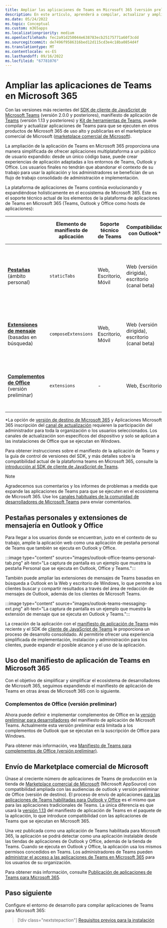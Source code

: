 ```yaml
---
title: Ampliar las aplicaciones de Teams en Microsoft 365 (versión preliminar)
description: En este artículo, aprenderá a compilar, actualizar y ampliar las experiencias de aplicaciones de Teams y a crear aplicaciones que se usan en otras áreas de uso elevado de Microsoft 365.
ms.date: 05/24/2022
ms.topic: Conceptual
ms.custom: m365apps
ms.localizationpriority: medium
ms.openlocfilehash: fec2a91d250044e638783ecb25175771a60f3cdd
ms.sourcegitcommit: de7496f9586316bed12d115cd3e4c18ba0854d4f
ms.translationtype: MT
ms.contentlocale: es-ES
ms.lasthandoff: 09/16/2022
ms.locfileid: "67781076"
---
```

# <a name="extend-teams-apps-across-microsoft-365"></a>Ampliar las aplicaciones de Teams en Microsoft 365

Con las versiones más recientes del [SDK de cliente de JavaScript de Microsoft Teams](../tabs/how-to/using-teams-client-sdk.md) (versión 2.0.0 y posteriores), manifiesto de aplicación de [Teams](../resources/schema/manifest-schema.md) (versión 1.13 y posteriores) y [Kit de herramientas de Teams](../toolkit/visual-studio-code-overview.md), puede compilar y actualizar aplicaciones de Teams para que se ejecuten en otros productos de Microsoft 365 de uso alto y publicarlas en el marketplace comercial de Microsoft ([marketplace comercial de Microsoft](https://appsource.microsoft.com/)).

La ampliación de la aplicación de Teams en Microsoft 365 proporciona una manera simplificada de ofrecer aplicaciones multiplataforma a un público de usuario expandido: desde un único código base, puede crear experiencias de aplicación adaptadas a los entornos de Teams, Outlook y Office. Los usuarios finales no tendrán que abandonar el contexto de su trabajo para usar la aplicación y los administradores se benefician de un flujo de trabajo consolidado de administración e implementación.

La plataforma de aplicaciones de Teams continúa evolucionando y expandiéndose holísticamente en el ecosistema de Microsoft 365. Este es el soporte técnico actual de los elementos de la plataforma de aplicaciones de Teams en Microsoft 365 (Teams, Outlook y Office como hosts de aplicaciones):

|          | Elemento de manifiesto de aplicación | Soporte técnico de Teams |Compatibilidad con Outlook* | Soporte técnico de Office* | Notas |
|--|--|--|--|--|--|
| [**Pestañas**](../tabs/what-are-tabs.md) (ámbito personal)    |`staticTabs`  | Web, Escritorio, Móvil | Web (versión dirigida), escritorio (canal beta) | Web (versión dirigida), escritorio (canal beta)| El ámbito de canal y grupo aún no se admite para Microsoft 365. Consulte [las notas](../tabs/how-to/using-teams-client-sdk.md#microsoft-365-support-running-teams-apps-in-office-and-outlook).
| [**Extensiones de mensaje**](../messaging-extensions/what-are-messaging-extensions.md) (basadas en búsqueda)| `composeExtensions` | Web, Escritorio, Móvil| Web (versión dirigida), escritorio (canal beta)| - |Todavía no se admite la acción basada en Microsoft 365. Consulte [las notas](extend-m365-teams-message-extension.md#preview-your-message-extension-in-outlook). |
| [**Complementos de Office**](/office/dev/add-ins/develop/json-manifest-overview) (versión preliminar) | `extensions` | - | Web, Escritorio | - | Solo está disponible en [la versión del manifiesto devPreview](../resources/schema/manifest-schema-dev-preview.md) . Consulte [las notas](#office-add-ins-preview).|

\*La opción de [versión de destino de Microsoft 365](/microsoft-365/admin/manage/release-options-in-office-365) y Aplicaciones Microsoft 365 inscripción del [canal de actualización](/deployoffice/change-update-channels) requieren la participación del administrador para toda la organización o los usuarios seleccionados. Los canales de actualización son específicos del dispositivo y solo se aplican a las instalaciones de Office que se ejecutan en Windows.

Para obtener instrucciones sobre el manifiesto de la aplicación de Teams y la guía de control de versiones del SDK, y más detalles sobre la compatibilidad actual de la plataforma teams en Microsoft 365, consulte la [introducción al SDK de cliente de JavaScript de Teams](../tabs/how-to/using-teams-client-sdk.md).

> [!NOTE]
> Agradecemos sus comentarios y los informes de problemas a medida que expande las aplicaciones de Teams para que se ejecuten en el ecosistema de Microsoft 365. Use los [canales habituales de la comunidad de desarrolladores de Microsoft Teams](/microsoftteams/platform/feedback) para enviar comentarios.

## <a name="personal-tabs-and-messaging-extensions-in-outlook-and-office"></a>Pestañas personales y extensiones de mensajería en Outlook y Office

Para llegar a los usuarios donde se encuentran, justo en el contexto de su trabajo, amplíe la aplicación web como una aplicación de pestaña personal de Teams que también se ejecuta en Outlook y Office.

:::image type="content" source="images/outlook-office-teams-personal-tab.png" alt-text="La captura de pantalla es un ejemplo que muestra la pestaña Personal que se ejecuta en Outlook, Office y Teams.":::

También puede ampliar las extensiones de mensajes de Teams basadas en búsqueda a Outlook en la Web y escritorio de Windows, lo que permite a los clientes buscar y compartir resultados a través del área de redacción de mensajes de Outlook, además de los clientes de Microsoft Teams.

:::image type="content" source="images/outlook-teams-messaging-ext.png" alt-text="La captura de pantalla es un ejemplo que muestra la extensión de mensaje que se ejecuta en Outlook y Teams.":::

La creación de la aplicación con el [manifiesto de aplicación de Teams](../resources/schema/manifest-schema.md) más reciente y el SDK de [cliente de JavaScript de Teams](../tabs/how-to/using-teams-client-sdk.md) le proporciona un proceso de desarrollo consolidado. Al permitirle ofrecer una experiencia simplificada de implementación, instalación y administración para los clientes, puede expandir el posible alcance y el uso de la aplicación.

## <a name="use-teams-app-manifest-across-microsoft-365"></a>Uso del manifiesto de aplicación de Teams en Microsoft 365

Con el objetivo de simplificar y simplificar el ecosistema de desarrolladores de Microsoft 365, seguimos expandiendo el manifiesto de aplicación de Teams en otras áreas de Microsoft 365 con lo siguiente.

### <a name="office-add-ins-preview"></a>Complementos de Office (versión preliminar)

Ahora puede definir e implementar complementos de Office en la [versión preliminar para desarrolladores](../resources/schema/manifest-schema-dev-preview.md) del manifiesto de aplicación de Microsoft Teams. Actualmente esta versión preliminar está limitada a los complementos de Outlook que se ejecutan en la suscripción de Office para Windows.

Para obtener más información, vea [Manifiesto de Teams para complementos de Office (versión preliminar)](/office/dev/add-ins/develop/json-manifest-overview).

## <a name="microsoft-commercial-marketplace-submission"></a>Envío de Marketplace comercial de Microsoft

Únase al creciente número de aplicaciones de Teams de producción en la tienda de [Marketplace comercial de Microsoft](https://appsource.microsoft.com/) (Microsoft AppSource) con compatibilidad ampliada con las audiencias de outlook y versión preliminar de Office (versión de destino). El proceso de envío de aplicaciones [para las aplicaciones de Teams habilitadas para Outlook y Office](../concepts/deploy-and-publish/appsource/publish.md) es el mismo que para las aplicaciones tradicionales de Teams. La única diferencia es que usará la [versión 1.13](../tabs/how-to/using-teams-client-sdk.md) del manifiesto de aplicación de Teams en el paquete de la aplicación, lo que introduce compatibilidad con las aplicaciones de Teams que se ejecutan en Microsoft 365.

Una vez publicada como una aplicación de Teams habilitada para Microsoft 365, la aplicación se podrá detectar como una aplicación instalable desde las tiendas de aplicaciones de Outlook y Office, además de la tienda de Teams. Cuando se ejecuta en Outlook y Office, la aplicación usa los mismos permisos concedidos en Teams. Los administradores de Teams pueden [administrar el acceso a las aplicaciones de Teams en Microsoft 365](/MicrosoftTeams/manage-third-party-teams-apps) para los usuarios de su organización.

Para obtener más información, consulte [Publicación de aplicaciones de Teams para Microsoft 365](publish.md).

## <a name="next-step"></a>Paso siguiente

Configure el entorno de desarrollo para compilar aplicaciones de Teams para Microsoft 365:

> [!div class="nextstepaction"]
> [Requisitos previos para la instalación](prerequisites.md)
